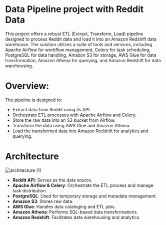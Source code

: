 # Data Pipeline project with Reddit Data

This project offers a robust ETL (Extract, Transform, Load) pipeline designed to process Reddit data and load it into an Amazon Redshift data warehouse. The solution utilizes a suite of tools and services, including Apache Airflow for workflow management, Celery for task scheduling, PostgreSQL for data handling, Amazon S3 for storage, AWS Glue for data transformation, Amazon Athena for querying, and Amazon Redshift for data warehousing.

# Overview:

The pipeline is designed to:

- Extract data from Reddit using its API.
- Orchestrate ETL processes with Apache Airflow and Celery.
- Store the raw data into an S3 bucket from Airflow.
- Transform the data using AWS Glue and Amazon Athena.
- Load the transformed data into Amazon Redshift for analytics and querying.


# Architecture


![architecture (1)](https://github.com/DDanielcoding/Reddit_Data_Engineering_Project/assets/155651525/bb2a3d9e-d902-4c31-a8f0-77876ad68d10)




- **Reddit API**: Serves as the data source.
- **Apache Airflow & Celery**: Orchestrate the ETL process and manage task distribution.
- **PostgreSQL**: Used for temporary storage and metadata management.
- **Amazon S3**: Stores raw data.
- **AWS Glue**: Handles data cataloging and ETL jobs.
- **Amazon Athena**: Performs SQL-based data transformations.
- **Amazon Redshift**: Facilitates data warehousing and analytics.
